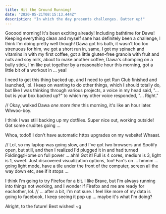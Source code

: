 ```yaml
---
title: Hit the Ground Running!
date: "2020-05-21T08:15:13.444Z"
description: "In which the day presents challenges. Batter up!"
---
```


Gooood morning! It's been exciting already! Including bathtime for Dawa! Keeping everything clean and myself sane has definitely been a challenge, I think I'm doing pretty well though! Dawa got his bath, it wasn't too too strenuous for him, we got a short run in, same, I got my spinach and vitamins in with my first coffee, got a little gluten-free granola with fruit and nuts and soy milk, about to make another coffee, Dawa's chomping on a bully stick, I'm like put together by a reasonable hour this morning, got a little bit of a workout in ... yea!

I need to get this thing backed up, and I need to get Run Club finished and launched, lol. I keep on wanting to do other things, which I should totally do, but like I was thinking through various projects, a voice in my head said, "... but is your box backed up?" to which my other voice responded, "... Right."

// Okay, walked Dawa _one more time_ this morning, it's like an hour later. Whwoo-boy.

I think I was still backing up my dotfiles. Super nice out, working outside! Got some crudites going ...

Whoa, todo!! I don't have automatic https upgrades on my website! Whaaat.

// Lol, so my laptop was going slow, and I've got two browsers and Spotify open, but still, and then I realized I'd plugged it in and had turned Folding@Home on full power ... ahh! Got it! Full is 4 cores, medium is 3, light is 1, sweet. Just discovered visualization options, too! Fan's on ... hmmm ... going light mode, have a tile under the front of the computer, screen all the way down etc, see if it stops ...

I think I'm going to try Firefox for a bit. I like Brave, but I'm always running into things not working, and I wonder if Firefox and me are ready for eachother, lol. // ... after a bit, I'm not sure. I feel like more of my data is going to facebook, I keep seeing it pop up ... maybe it's what I'm doing?

Alright, to the future! Best wishes!
~g
